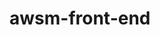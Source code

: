 # awsm-front-end

<!--     "precommit": "node tools upstream && npm run lint && npm run lint:styles && npm test",  -->